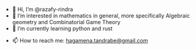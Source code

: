 - 👋 Hi, I’m @razafy-rindra
- 👀 I’m interested in mathematics in general, more specifically Algebraic geometry and Combinatorial Game Theory
- 🌱 I’m currently learning python and rust
<!--- - 💞️ I’m looking to collaborate on ... --->
- 📫 How to reach me: hagamena.tandrabe@gmail.com

<!---
razafy-rindra/razafy-rindra is a ✨ special ✨ repository because its `README.md` (this file) appears on your GitHub profile.
You can click the Preview link to take a look at your changes.
--->
